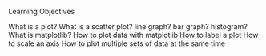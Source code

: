 Learning Objectives

What is a plot?
What is a scatter plot? line graph? bar graph? histogram?
What is matplotlib?
How to plot data with matplotlib
How to label a plot
How to scale an axis
How to plot multiple sets of data at the same time
